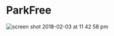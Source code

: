 # ParkFree

![screen shot 2018-02-03 at 11 42 58 pm](https://user-images.githubusercontent.com/12948431/35774401-12c5d05a-093c-11e8-92c8-26b3c12c24de.png)
